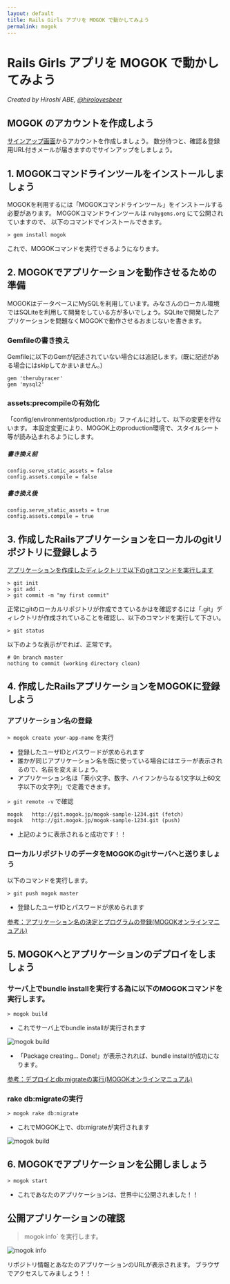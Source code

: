 ```yaml
---
layout: default
title: Rails Girls アプリを MOGOK で動かしてみよう
permalink: mogok
---
```


# Rails Girls アプリを MOGOK で動かしてみよう

*Created by Hiroshi ABE, [@hirolovesbeer](https://twitter.com/hirolovesbeer)*

## MOGOK のアカウントを作成しよう
[サインアップ画面](https://auth.mogok.jp/signup)からアカウントを作成しましょう。
数分待つと、確認＆登録用URL付きメールが届きますのでサインアップをしましょう。


## 1. MOGOKコマンドラインツールをインストールしましょう
MOGOKを利用するには「MOGOKコマンドラインツール」をインストールする必要があります。
MOGOKコマンドラインツールは `rubygems.org` にて公開されていますので、
以下のコマンドでインストールできます。

    > gem install mogok

これで、MOGOKコマンドを実行できるようになります。


## 2. MOGOKでアプリケーションを動作させるための準備
MOGOKはデータベースにMySQLを利用しています。みなさんのローカル環境ではSQLiteを利用して開発をしている方が多いでしょう。SQLiteで開発したアプリケーションを問題なくMOGOKで動作させるおまじないを書きます。


### Gemfileの書き換え
Gemfileに以下のGemが記述されていない場合には追記します。(既に記述がある場合にはskipしてかまいません。)

    gem 'therubyracer'
    gem 'mysql2'


### assets:precompileの有効化
「config/environments/production.rb」ファイルに対して、以下の変更を行ないます。 本設定変更により、MOGOK上のproduction環境で、スタイルシート等が読み込まれるようにします。

##### 書き換え前

    config.serve_static_assets = false
    config.assets.compile = false

##### 書き換え後

    config.serve_static_assets = true
    config.assets.compile = true


## 3. 作成したRailsアプリケーションをローカルのgitリポジトリに登録しよう
[アプリケーションを作成したディレクトリで以下のgitコマンドを実行します](https://portal.mogok.jp/documents/rails_deployment_guide/create_git_repository/)

    > git init
    > git add .
    > git commit -m "my first commit"

正常にgitのローカルリポジトリが作成できているかはを確認するには「.git」ディレクトリが作成されていることを確認し、以下のコマンドを実行して下さい。

    > git status

以下のような表示がでれば、正常です。

    # On branch master
    nothing to commit (working directory clean)


## 4. 作成したRailsアプリケーションをMOGOKに登録しよう

### アプリケーション名の登録

`> mogok create your-app-name` を実行

- 登録したユーザIDとパスワードが求められます
- 誰かが同じアプリケーション名を既に使っている場合にはエラーが表示されるので、名前を変えましょう。
- アプリケーション名は「英小文字、数字、ハイフンからなる1文字以上60文字以下の文字列」で定義できます。

`> git remote -v` で確認

    mogok   http://git.mogok.jp/mogok-sample-1234.git (fetch)
    mogok   http://git.mogok.jp/mogok-sample-1234.git (push)

- 上記のように表示されると成功です！！


### ローカルリポジトリのデータをMOGOKのgitサーバへと送りましょう

以下のコマンドを実行します。

    > git push mogok master

- 登録したユーザIDとパスワードが求められます

[参考：アプリケーション名の決定とプログラムの登録(MOGOKオンラインマニュアル)](https://portal.mogok.jp/documents/rails_deployment_guide/create_mogok_app/)

## 5. MOGOKへとアプリケーションのデプロイをしましょう

### サーバ上でbundle installを実行する為に以下のMOGOKコマンドを実行します。

    > mogok build

- これでサーバ上でbundle installが実行されます

![mogok build](http://dl.dropbox.com/u/908641/starting-mogok/fig_deployment_1.png)

- 「Package creating... Done!」が表示されれば、bundle installが成功になります。

[参考：デプロイとdb:migrateの実行(MOGOKオンラインマニュアル)](https://portal.mogok.jp/documents/rails_deployment_guide/deployment/)


### rake db:migrateの実行

    > mogok rake db:migrate

- これでMOGOK上で、db:migrateが実行されます

![mogok build](http://dl.dropbox.com/u/908641/starting-mogok/fig_deployment_2.png)


## 6. MOGOKでアプリケーションを公開しましょう

    > mogok start

- これであなたのアプリケーションは、世界中に公開されました！！


## 公開アプリケーションの確認

> mogok info` を実行します。

![mogok info](https://dl.dropbox.com/u/10442024/mogolog/20121220/20121220-9.png)

リポジトリ情報とあなたのアプリケーションのURLが表示されます。
ブラウザでアクセスしてみましょう！！
